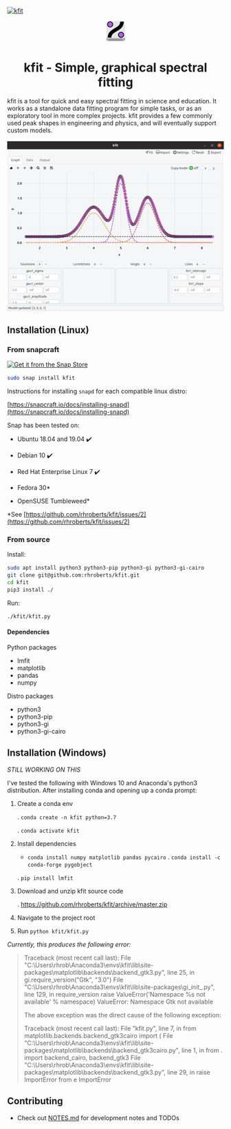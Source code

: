 [![kfit](https://snapcraft.io/kfit/badge.svg)](https://snapcraft.io/kfit)

<div align="center">
<a href="./images/kfit_v2.svg">
    <img src="./images/kfit_v2.svg" width="10%" />
</a>
<h1>kfit - Simple, graphical spectral fitting</h1>
</div>
<div>
kfit is a tool for quick and easy spectral fitting in science and education.
It works as a standalone data fitting program for simple tasks, or as an
exploratory tool in more complex projects. kfit provides a few commonly 
used peak shapes in engineering and physics, and will eventually support 
custom models.
<br><br>
</div>
<div align="center">
<img src="./assets/screenshot.png" />
</div>

## Installation (Linux)

### From snapcraft

[![Get it from the Snap Store](https://snapcraft.io/static/images/badges/en/snap-store-black.svg)](https://snapcraft.io/kfit)

```bash
sudo snap install kfit
```

Instructions for installing `snapd` for each compatible linux distro:

[https://snapcraft.io/docs/installing-snapd](https://snapcraft.io/docs/installing-snapd)

Snap has been tested on:

- Ubuntu 18.04 and 19.04 :heavy_check_mark:

- Debian 10 :heavy_check_mark:

- Red Hat Enterprise Linux 7 :heavy_check_mark:

- Fedora 30*

- OpenSUSE Tumbleweed*

*See [https://github.com/rhroberts/kfit/issues/2](https://github.com/rhroberts/kfit/issues/2)

### From source

Install:

```bash
sudo apt install python3 python3-pip python3-gi python3-gi-cairo
git clone git@github.com:rhroberts/kfit.git
cd kfit
pip3 install ./
```

Run:

```bash
./kfit/kfit.py
```

#### Dependencies

Python packages

- lmfit
- matplotlib
- pandas
- numpy

Distro packages

- python3
- python3-pip
- python3-gi
- python3-gi-cairo

## Installation (Windows)

*STILL WORKING ON THIS*

I've tested the following with Windows 10 and Anaconda's python3 distribution. After installing conda and opening up a conda prompt:

1. Create a conda env
   
   . `conda create -n kfit python=3.7`
   
   . `conda activate kfit`

2. Install dependencies
   
   - `conda install numpy matplotlib pandas pycairo`
   . `conda install -c conda-forge pygobject`
   
   . `pip install lmfit`

3. Download and unzip kfit source code
   
   . https://github.com/rhroberts/kfit/archive/master.zip

4. Navigate to the project root

5. Run `python kfit/kfit.py`

*Currently, this produces the following error:*

> Traceback (most recent call last):
>   File "C:\Users\rhrob\Anaconda3\envs\kfit\lib\site-packages\matplotlib\backends\backend_gtk3.py", line 25, in <module>
>     gi.require_version("Gtk", "3.0")
>   File "C:\Users\rhrob\Anaconda3\envs\kfit\lib\site-packages\gi\__init__.py", line 129, in require_version
>     raise ValueError('Namespace %s not available' % namespace)
> ValueError: Namespace Gtk not available
> 
> The above exception was the direct cause of the following exception:
> 
> Traceback (most recent call last):
>   File "kfit.py", line 7, in <module>
>     from matplotlib.backends.backend_gtk3cairo import (
>   File "C:\Users\rhrob\Anaconda3\envs\kfit\lib\site-packages\matplotlib\backends\backend_gtk3cairo.py", line 1, in <module>
>     from . import backend_cairo, backend_gtk3
>   File "C:\Users\rhrob\Anaconda3\envs\kfit\lib\site-packages\matplotlib\backends\backend_gtk3.py", line 29, in <module>
>     raise ImportError from e
> ImportError

## Contributing

- Check out [NOTES.md](./NOTES.md) for development notes and TODOs
